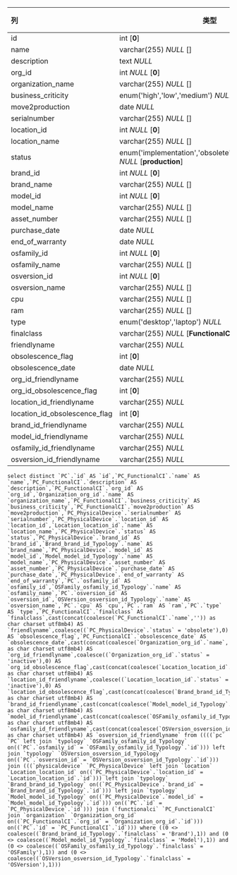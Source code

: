 | 列                            | 类型                                                         | 注释 |
| :---------------------------- | ------------------------------------------------------------ | ---- |
| id                            | int [**0**]                                                  |      |
| name                          | varchar(255) *NULL* []                                       |      |
| description                   | text *NULL*                                                  |      |
| org_id                        | int *NULL* [**0**]                                           |      |
| organization_name             | varchar(255) *NULL* []                                       |      |
| business_criticity            | enum('high','low','medium') *NULL* [**low**]                 |      |
| move2production               | date *NULL*                                                  |      |
| serialnumber                  | varchar(255) *NULL* []                                       |      |
| location_id                   | int *NULL* [**0**]                                           |      |
| location_name                 | varchar(255) *NULL* []                                       |      |
| status                        | enum('implementation','obsolete','production','stock') *NULL* [**production**] |      |
| brand_id                      | int *NULL* [**0**]                                           |      |
| brand_name                    | varchar(255) *NULL* []                                       |      |
| model_id                      | int *NULL* [**0**]                                           |      |
| model_name                    | varchar(255) *NULL* []                                       |      |
| asset_number                  | varchar(255) *NULL* []                                       |      |
| purchase_date                 | date *NULL*                                                  |      |
| end_of_warranty               | date *NULL*                                                  |      |
| osfamily_id                   | int *NULL* [**0**]                                           |      |
| osfamily_name                 | varchar(255) *NULL* []                                       |      |
| osversion_id                  | int *NULL* [**0**]                                           |      |
| osversion_name                | varchar(255) *NULL* []                                       |      |
| cpu                           | varchar(255) *NULL* []                                       |      |
| ram                           | varchar(255) *NULL* []                                       |      |
| type                          | enum('desktop','laptop') *NULL*                              |      |
| finalclass                    | varchar(255) *NULL* [**FunctionalCI**]                       |      |
| friendlyname                  | varchar(255) *NULL*                                          |      |
| obsolescence_flag             | int [**0**]                                                  |      |
| obsolescence_date             | date *NULL*                                                  |      |
| org_id_friendlyname           | varchar(255) *NULL*                                          |      |
| org_id_obsolescence_flag      | int [**0**]                                                  |      |
| location_id_friendlyname      | varchar(255) *NULL*                                          |      |
| location_id_obsolescence_flag | int [**0**]                                                  |      |
| brand_id_friendlyname         | varchar(255) *NULL*                                          |      |
| model_id_friendlyname         | varchar(255) *NULL*                                          |      |
| osfamily_id_friendlyname      | varchar(255) *NULL*                                          |      |
| osversion_id_friendlyname     | varchar(255) *NULL*                                          |      |

```
select distinct `PC`.`id` AS `id`,`PC_FunctionalCI`.`name` AS `name`,`PC_FunctionalCI`.`description` AS `description`,`PC_FunctionalCI`.`org_id` AS `org_id`,`Organization_org_id`.`name` AS `organization_name`,`PC_FunctionalCI`.`business_criticity` AS `business_criticity`,`PC_FunctionalCI`.`move2production` AS `move2production`,`PC_PhysicalDevice`.`serialnumber` AS `serialnumber`,`PC_PhysicalDevice`.`location_id` AS `location_id`,`Location_location_id`.`name` AS `location_name`,`PC_PhysicalDevice`.`status` AS `status`,`PC_PhysicalDevice`.`brand_id` AS `brand_id`,`Brand_brand_id_Typology`.`name` AS `brand_name`,`PC_PhysicalDevice`.`model_id` AS `model_id`,`Model_model_id_Typology`.`name` AS `model_name`,`PC_PhysicalDevice`.`asset_number` AS `asset_number`,`PC_PhysicalDevice`.`purchase_date` AS `purchase_date`,`PC_PhysicalDevice`.`end_of_warranty` AS `end_of_warranty`,`PC`.`osfamily_id` AS `osfamily_id`,`OSFamily_osfamily_id_Typology`.`name` AS `osfamily_name`,`PC`.`osversion_id` AS `osversion_id`,`OSVersion_osversion_id_Typology`.`name` AS `osversion_name`,`PC`.`cpu` AS `cpu`,`PC`.`ram` AS `ram`,`PC`.`type` AS `type`,`PC_FunctionalCI`.`finalclass` AS `finalclass`,cast(concat(coalesce(`PC_FunctionalCI`.`name`,'')) as char charset utf8mb4) AS `friendlyname`,coalesce((`PC_PhysicalDevice`.`status` = 'obsolete'),0) AS `obsolescence_flag`,`PC_FunctionalCI`.`obsolescence_date` AS `obsolescence_date`,cast(concat(coalesce(`Organization_org_id`.`name`,'')) as char charset utf8mb4) AS `org_id_friendlyname`,coalesce((`Organization_org_id`.`status` = 'inactive'),0) AS `org_id_obsolescence_flag`,cast(concat(coalesce(`Location_location_id`.`name`,'')) as char charset utf8mb4) AS `location_id_friendlyname`,coalesce((`Location_location_id`.`status` = 'inactive'),0) AS `location_id_obsolescence_flag`,cast(concat(coalesce(`Brand_brand_id_Typology`.`name`,'')) as char charset utf8mb4) AS `brand_id_friendlyname`,cast(concat(coalesce(`Model_model_id_Typology`.`name`,'')) as char charset utf8mb4) AS `model_id_friendlyname`,cast(concat(coalesce(`OSFamily_osfamily_id_Typology`.`name`,'')) as char charset utf8mb4) AS `osfamily_id_friendlyname`,cast(concat(coalesce(`OSVersion_osversion_id_Typology`.`name`,'')) as char charset utf8mb4) AS `osversion_id_friendlyname` from ((((`pc` `PC` left join `typology` `OSFamily_osfamily_id_Typology` on((`PC`.`osfamily_id` = `OSFamily_osfamily_id_Typology`.`id`))) left join `typology` `OSVersion_osversion_id_Typology` on((`PC`.`osversion_id` = `OSVersion_osversion_id_Typology`.`id`))) join (((`physicaldevice` `PC_PhysicalDevice` left join `location` `Location_location_id` on((`PC_PhysicalDevice`.`location_id` = `Location_location_id`.`id`))) left join `typology` `Brand_brand_id_Typology` on((`PC_PhysicalDevice`.`brand_id` = `Brand_brand_id_Typology`.`id`))) left join `typology` `Model_model_id_Typology` on((`PC_PhysicalDevice`.`model_id` = `Model_model_id_Typology`.`id`))) on((`PC`.`id` = `PC_PhysicalDevice`.`id`))) join (`functionalci` `PC_FunctionalCI` join `organization` `Organization_org_id` on((`PC_FunctionalCI`.`org_id` = `Organization_org_id`.`id`))) on((`PC`.`id` = `PC_FunctionalCI`.`id`))) where ((0 <> coalesce((`Brand_brand_id_Typology`.`finalclass` = 'Brand'),1)) and (0 <> coalesce((`Model_model_id_Typology`.`finalclass` = 'Model'),1)) and (0 <> coalesce((`OSFamily_osfamily_id_Typology`.`finalclass` = 'OSFamily'),1)) and (0 <> coalesce((`OSVersion_osversion_id_Typology`.`finalclass` = 'OSVersion'),1)))
```

